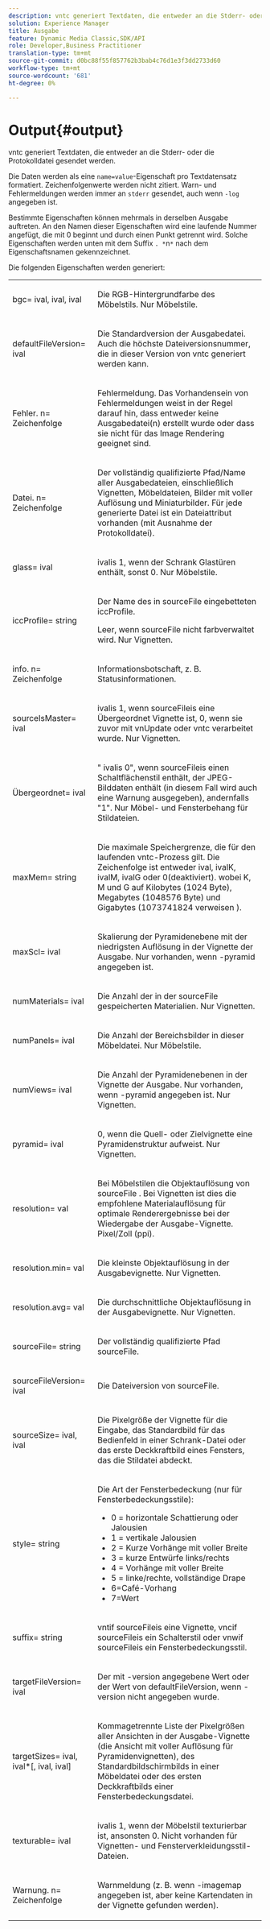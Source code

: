 ```yaml
---
description: vntc generiert Textdaten, die entweder an die Stderr- oder die Protokolldatei gesendet werden.
solution: Experience Manager
title: Ausgabe
feature: Dynamic Media Classic,SDK/API
role: Developer,Business Practitioner
translation-type: tm+mt
source-git-commit: d0bc88f55f857762b3bab4c76d1e3f3dd2733d60
workflow-type: tm+mt
source-wordcount: '681'
ht-degree: 0%

---
```



# Output{#output}

vntc generiert Textdaten, die entweder an die Stderr- oder die Protokolldatei gesendet werden.

Die Daten werden als eine `name=value`-Eigenschaft pro Textdatensatz formatiert. Zeichenfolgenwerte werden nicht zitiert. Warn- und Fehlermeldungen werden immer an `stderr` gesendet, auch wenn `-log` angegeben ist.

Bestimmte Eigenschaften können mehrmals in derselben Ausgabe auftreten. An den Namen dieser Eigenschaften wird eine laufende Nummer angefügt, die mit 0 beginnt und durch einen Punkt getrennt wird. Solche Eigenschaften werden unten mit dem Suffix `. *`n`*` nach dem Eigenschaftsnamen gekennzeichnet.

Die folgenden Eigenschaften werden generiert:

<table id="simpletable_32AAA1A2DDB04BC6B86885E6223BF609"> 
 <tr class="strow"> 
  <td class="stentry"> <p><span class="codeph">bgc=<span class="varname"> ival</span>,<span class="varname"> ival</span>,<span class="varname"> ival</span></span> </p> </td> 
  <td class="stentry"> <p>Die RGB-Hintergrundfarbe des Möbelstils. Nur Möbelstile. </p></td> 
 </tr> 
 <tr class="strow"> 
  <td class="stentry"> <p><span class="codeph">defaultFileVersion=<span class="varname"> ival</span></span> </p></td> 
  <td class="stentry"> <p>Die Standardversion der Ausgabedatei. Auch die höchste Dateiversionsnummer, die in dieser Version von <span class="filepath"> vntc</span> generiert werden kann. </p></td> 
 </tr> 
 <tr class="strow"> 
  <td class="stentry"> <p><span class="codeph">Fehler.<span class="varname"> n</span>=<span class="varname"> Zeichenfolge</span></span> </p></td> 
  <td class="stentry"> <p>Fehlermeldung. Das Vorhandensein von Fehlermeldungen weist in der Regel darauf hin, dass entweder keine Ausgabedatei(n) erstellt wurde oder dass sie nicht für das Image Rendering geeignet sind. </p></td> 
 </tr> 
 <tr class="strow"> 
  <td class="stentry"> <p><span class="codeph">Datei.<span class="varname"> n</span>=<span class="varname"> Zeichenfolge</span></span> </p></td> 
  <td class="stentry"> <p>Der vollständig qualifizierte Pfad/Name aller Ausgabedateien, einschließlich Vignetten, Möbeldateien, Bilder mit voller Auflösung und Miniaturbilder. Für jede generierte Datei ist ein Dateiattribut vorhanden (mit Ausnahme der Protokolldatei). </p></td> 
 </tr> 
 <tr class="strow"> 
  <td class="stentry"> <p><span class="codeph">glass=<span class="varname"> ival</span></span> </p></td> 
  <td class="stentry"> <p><span class="varname"> </span> ivalis 1, wenn der Schrank Glastüren enthält, sonst 0. Nur Möbelstile. </p></td> 
 </tr> 
 <tr class="strow"> 
  <td class="stentry"> <p><span class="codeph">iccProfile=<span class="varname"> string</span></span> </p></td> 
  <td class="stentry"> <p>Der Name des in <span class="varname"> sourceFile</span> eingebetteten iccProfile. </p> <p>Leer, wenn <span class="varname"> sourceFile</span> nicht farbverwaltet wird. Nur Vignetten. </p></td> 
 </tr> 
 <tr class="strow"> 
  <td class="stentry"> <p><span class="codeph">info.<span class="varname"> n</span>=<span class="varname"> Zeichenfolge</span></span> </p></td> 
  <td class="stentry"> <p>Informationsbotschaft, z. B. Statusinformationen. </p></td> 
 </tr> 
 <tr class="strow"> 
  <td class="stentry"> <p><span class="codeph">sourceIsMaster=<span class="varname"> ival</span></span> </p></td> 
  <td class="stentry"> <p><span class="varname"> </span> ivalis 1, wenn  <span class="varname"> </span> sourceFileis eine Übergeordnet Vignette ist, 0, wenn sie zuvor mit  <span class="filepath"> </span> vnUpdate oder  <span class="filepath"> vntc</span> verarbeitet wurde. Nur Vignetten. </p></td> 
 </tr> 
 <tr class="strow"> 
  <td class="stentry"> <p><span class="codeph">Übergeordnet=<span class="varname"> ival</span></span> </p></td> 
  <td class="stentry"> <p><span class="varname"> "</span> ivalis 0", wenn  <span class="varname"> </span> sourceFileis einen Schaltflächenstil enthält, der JPEG-Bilddaten enthält (in diesem Fall wird auch eine Warnung ausgegeben), andernfalls "1". Nur Möbel- und Fensterbehang für Stildateien. </p></td> 
 </tr> 
 <tr class="strow"> 
  <td class="stentry"> <p><span class="codeph">maxMem=<span class="varname"> string</span></span> </p></td> 
  <td class="stentry"> <p>Die maximale Speichergrenze, die für den laufenden <span class="filepath"> vntc</span>-Prozess gilt. <span class="varname"> Die </span> Zeichenfolge ist entweder  <span class="varname"> ival</span>,  <span class="varname"> ivalK</span>,  <span class="varname"> ivalM</span>,  <span class="varname"> ivalG</span> oder  <span class="codeph">  </span> 0(deaktiviert). wobei <span class="varname"> K</span>, <span class="varname"> M</span> und <span class="varname"> G</span> auf Kilobytes (1024 Byte), Megabytes (1048576 Byte) und Gigabytes (1073741824 verweisen ). </p></td> 
 </tr> 
 <tr class="strow"> 
  <td class="stentry"> <p><span class="codeph">maxScl=<span class="varname"> ival</span></span> </p></td> 
  <td class="stentry"> <p>Skalierung der Pyramidenebene mit der niedrigsten Auflösung in der Vignette der Ausgabe. Nur vorhanden, wenn <span class="codeph"> -pyramid</span> angegeben ist. </p></td> 
 </tr> 
 <tr class="strow"> 
  <td class="stentry"> <p><span class="codeph">numMaterials=<span class="varname"> ival</span></span> </p></td> 
  <td class="stentry"> <p>Die Anzahl der in der <span class="varname"> sourceFile</span> gespeicherten Materialien. Nur Vignetten. </p></td> 
 </tr> 
 <tr class="strow"> 
  <td class="stentry"> <p><span class="codeph">numPanels=<span class="codeph"> ival</span></span> </p></td> 
  <td class="stentry"> <p>Die Anzahl der Bereichsbilder in dieser Möbeldatei. Nur Möbelstile. </p></td> 
 </tr> 
 <tr class="strow"> 
  <td class="stentry"> <p><span class="codeph">numViews=<span class="codeph"> ival</span></span> </p></td> 
  <td class="stentry"> <p>Die Anzahl der Pyramidenebenen in der Vignette der Ausgabe. Nur vorhanden, wenn -pyramid angegeben ist. Nur Vignetten. </p></td> 
 </tr> 
 <tr class="strow"> 
  <td class="stentry"> <p><span class="codeph">pyramid=<span class="varname"> ival</span></span> </p></td> 
  <td class="stentry"> <p>0, wenn die Quell- oder Zielvignette eine Pyramidenstruktur aufweist. Nur Vignetten. </p></td> 
 </tr> 
 <tr class="strow"> 
  <td class="stentry"> <p><span class="codeph">resolution=<span class="varname"> val</span></span> </p></td> 
  <td class="stentry"> <p>Bei Möbelstilen die Objektauflösung von sourceFile<span class="varname"> </span>. Bei Vignetten ist dies die empfohlene Materialauflösung für optimale Renderergebnisse bei der Wiedergabe der Ausgabe-Vignette. Pixel/Zoll (ppi). </p></td> 
 </tr> 
 <tr class="strow"> 
  <td class="stentry"> <p><span class="codeph">resolution.min=<span class="varname"> val</span></span> </p></td> 
  <td class="stentry"> <p>Die kleinste Objektauflösung in der Ausgabevignette. Nur Vignetten. </p></td> 
 </tr> 
 <tr class="strow"> 
  <td class="stentry"> <p><span class="codeph">resolution.avg=<span class="varname"> val</span></span> </p></td> 
  <td class="stentry"> <p>Die durchschnittliche Objektauflösung in der Ausgabevignette. Nur Vignetten. </p></td> 
 </tr> 
 <tr class="strow"> 
  <td class="stentry"> <p><span class="codeph">sourceFile=<span class="varname"> string</span></span> </p></td> 
  <td class="stentry"> <p>Der vollständig qualifizierte Pfad <span class="varname"> sourceFile</span>. </p></td> 
 </tr> 
 <tr class="strow"> 
  <td class="stentry"> <p><span class="codeph">sourceFileVersion=<span class="varname"> ival</span></span> </p></td> 
  <td class="stentry"> <p>Die Dateiversion von <span class="varname"> sourceFile</span>. </p></td> 
 </tr> 
 <tr class="strow"> 
  <td class="stentry"> <p><span class="codeph">sourceSize=<span class="varname"> ival</span>,<span class="varname"> ival</span></span> </p></td> 
  <td class="stentry"> <p>Die Pixelgröße der Vignette für die Eingabe, das Standardbild für das Bedienfeld in einer Schrank-Datei oder das erste Deckkraftbild eines Fensters, das die Stildatei abdeckt. </p></td> 
 </tr> 
 <tr class="strow"> 
  <td class="stentry"> <p><span class="codeph">style=<span class="varname"> string</span></span> </p></td> 
  <td class="stentry"> <p>Die Art der Fensterbedeckung (nur für Fensterbedeckungsstile): </p> <p> 
    <ul id="ul_51AECE556B8B40109FFAD2B315D0695C"> 
     <li id="li_3D3B9211C7AF4810883AE815BEBD4228">0 = horizontale Schattierung oder Jalousien </li> 
     <li id="li_DE88052467D64ECDAEB29264FC3904E4">1 = vertikale Jalousien </li> 
     <li id="li_6F976CABF7244B20A471391A685ED05F"> 2 = Kurze Vorhänge mit voller Breite </li> 
     <li id="li_E8D2B0B9189F4BDBB70E145E9196C1CD">3 = kurze Entwürfe links/rechts </li> 
     <li id="li_026F043A50D34C8AB850D9832F375DB7"> 4 = Vorhänge mit voller Breite </li> 
     <li id="li_283A2E5BFF75461B8F697FFF0796361F"> 5 = linke/rechte, vollständige Drape </li> 
     <li id="li_E175BA9EAE1F46B89109F4892FF54656"> 6=Café-Vorhang </li> 
     <li id="li_79D2F7F68C4746F3B6742EFECD01BDD9"> 7=Wert </li> 
    </ul> </p> </td> 
 </tr> 
 <tr class="strow"> 
  <td class="stentry"> <p><span class="codeph">suffix=<span class="varname"> string</span></span> </p></td> 
  <td class="stentry"> <p><span class="codeph"> </span> vntif  <span class="varname"> </span> sourceFileis eine Vignette,  <span class="codeph"> </span> vncif  <span class="varname"> </span> sourceFileis ein Schalterstil oder  <span class="codeph"> </span> vnwif  <span class="varname"> </span> sourceFileis ein Fensterbedeckungsstil. </p></td> 
 </tr> 
 <tr class="strow"> 
  <td class="stentry"> <p><span class="codeph">targetFileVersion=<span class="varname"> ival</span></span> </p></td> 
  <td class="stentry"> <p>Der mit <span class="codeph"> -version</span> angegebene Wert oder der Wert von<span class="codeph"> defaultFileVersion</span>, wenn<span class="codeph"> -version</span> nicht angegeben wurde. </p></td> 
 </tr> 
 <tr class="strow"> 
  <td class="stentry"> <p><span class="codeph">targetSizes=<span class="varname"> ival</span>,<span class="varname"> ival</span>*[,<span class="varname"> ival</span>,<span class="varname"> ival</span>]</span> </p></td> 
  <td class="stentry"> <p>Kommagetrennte Liste der Pixelgrößen aller Ansichten in der Ausgabe-Vignette (die Ansicht mit voller Auflösung für Pyramidenvignetten), des Standardbildschirmbilds in einer Möbeldatei oder des ersten Deckkraftbilds einer Fensterbedeckungsdatei. </p> </td> 
 </tr> 
 <tr class="strow"> 
  <td class="stentry"> <p><span class="codeph">texturable=<span class="varname"> ival</span></span> </p></td> 
  <td class="stentry"> <p><span class="varname"> </span> ivalis 1, wenn der Möbelstil texturierbar ist, ansonsten 0. Nicht vorhanden für Vignetten- und Fensterverkleidungsstil-Dateien. </p></td> 
 </tr> 
 <tr class="strow"> 
  <td class="stentry"> <p><span class="codeph">Warnung.<span class="varname"> n</span>=<span class="varname"> Zeichenfolge</span></span> </p></td> 
  <td class="stentry"> <p>Warnmeldung (z. B. wenn <span class="codeph"> -imagemap</span> angegeben ist, aber keine Kartendaten in der Vignette gefunden werden). </p></td> 
 </tr> 
</table>

